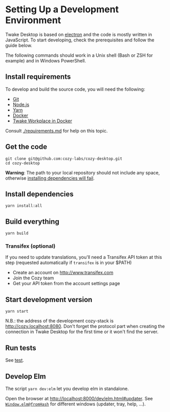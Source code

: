 # Setting Up a Development Environment

Twake Desktop is based on [electron](https://electronjs.org/) and the code is mostly written in JavaScript.
To start developing, check the prerequisites and follow the guide below.

The following commands should work in a Unix shell (Bash or ZSH for example)
and in Windows PowerShell.

## Install requirements

To develop and build the source code, you will need the following:

-   [Git](https://git-scm.com/)
-   [Node.js](https://nodejs.org/)
-   [Yarn](https://yarnpkg.com/)
-   [Docker](https://www.docker.com/)
-   [Twake Workplace in Docker](./requirements.md#set-up-a-cozy-stack)

Consult [./requirements.md](./requirements.md) for help on this topic.

## Get the code

```
git clone git@github.com:cozy-labs/cozy-desktop.git
cd cozy-desktop
```

**Warning**: The path to your local repository should not include any space,
otherwise [installing dependencies will fail](https://github.com/cozy-labs/cozy-desktop/issues/1097).

## Install dependencies

```
yarn install:all
```

## Build everything

```
yarn build
```

### Transifex (optional)

If you need to update translations, you'll need a Transifex API token at this step (requested automatically if `transifex` is in your $PATH)

- Create an account on http://www.transifex.com
- Join the Cozy team
- Get your API token from the account settings page

## Start development version

```
yarn start
```

N.B.: the address of the development cozy-stack is http://cozy.localhost:8080. Don't forget the protocol part when creating the connection in Twake Desktop for the first time or it won't find the server.

## Run tests

See [test](./test.md).

## Develop Elm

The script `yarn dev:elm` let you develop elm in standalone.

Open the browser at [http://localhost:8000/dev/elm.html#updater](). See [`Window.elm@fromHash`](../../gui/elm/Data/Window.elm) for different windows (updater, tray, help, …).
